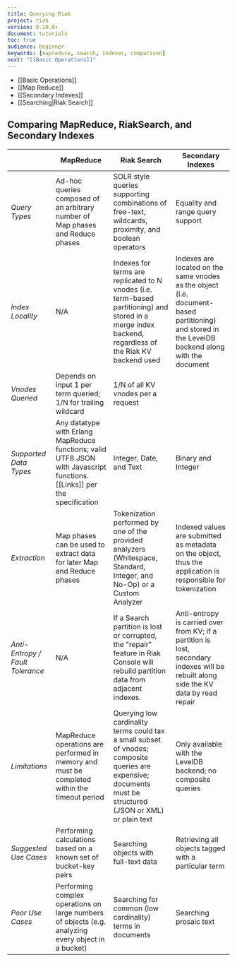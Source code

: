 ```yaml
---
title: Querying Riak
project: riak
version: 0.10.0+
document: tutorials
toc: true
audience: beginner
keywords: [mapreduce, search, indexes, comparison]
next: "[[Basic Operations]]"
---
```


* [[Basic Operations]]
* [[Map Reduce]]
* [[Secondary Indexes]]
* [[Searching|Riak Search]]

## Comparing MapReduce, RiakSearch, and Secondary Indexes

&nbsp; | MapReduce | Riak Search | Secondary Indexes
-------|----------|-------------|------------------
*Query Types* | Ad-hoc queries composed of an arbitrary number of Map phases and Reduce phases | SOLR style queries supporting combinations of free-text, wildcards, proximity, and boolean operators | Equality and range query support
*Index Locality* | N/A | Indexes for terms are replicated to N vnodes (i.e. term-based partitioning) and stored in a merge index backend, regardless of the Riak KV backend used | Indexes are located on the same vnodes as the object (i.e. document-based partitioning) and stored in the LevelDB backend along with the document
*Vnodes Queried* | Depends on input 1 per term queried; 1/N for trailing wildcard | 1/N of all KV vnodes per a request
*Supported Data Types* | Any datatype with Erlang MapReduce functions; valid UTF8 JSON with Javascript functions. [[Links]] per the specification | Integer, Date, and Text | Binary and Integer
*Extraction* | Map phases can be used to extract data for later Map and Reduce phases | Tokenization performed by one of the provided analyzers (Whitespace, Standard, Integer, and No-Op) or a Custom Analyzer | Indexed values are submitted as metadata on the object, thus the application is responsible for tokenization
*Anti-Entropy / Fault Tolerance* | N/A | If a Search partition is lost or corrupted, the "repair" feature in Riak Console will rebuild partition data from adjacent indexes. | Anti-entropy is carried over from KV; if a partition is lost, secondary indexes will be rebuilt along side the KV data by read repair
*Limitations* | MapReduce operations are performed in memory and must be completed within the timeout period | Querying low cardinality terms could tax a small subset of vnodes; composite queries are expensive; documents must be structured (JSON or XML) or plain text | Only available with the LevelDB backend; no composite queries
*Suggested Use Cases* | Performing calculations based on a known set of bucket-key pairs | Searching objects with full-text data | Retrieving all objects tagged with a particular term
*Poor Use Cases* | Performing complex operations on large numbers of objects (e.g. analyzing every object in a bucket) | Searching for common (low cardinality) terms in documents | Searching prosaic text
